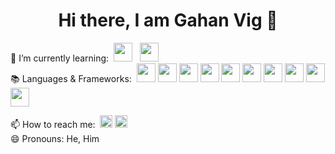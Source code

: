 <h1 align="center">Hi there, I am Gahan Vig 👋</h1>



🌱 I’m currently learning:&nbsp; <img src="https://user-images.githubusercontent.com/96001834/147937171-e4c0dafd-2642-466c-9fc4-1c0fa17db5f6.png" height=30> &nbsp; <img src="https://user-images.githubusercontent.com/96001834/147938992-266d16bd-e787-439d-b794-4fc4bd7e75d4.png" height=30><br>
📚 Languages & Frameworks:&nbsp; <img src="https://user-images.githubusercontent.com/96001834/147938731-d11ce19a-b88d-477b-9bfb-15ac711e0bc5.png" height=30>    <img src="https://user-images.githubusercontent.com/96001834/147939173-23d8645a-c600-4a2e-9bcd-9a663cb9c4f4.png" height=30>    <img src="https://user-images.githubusercontent.com/96001834/147939324-dee3b6cd-5cdb-48e9-8412-f1ec9e1bab13.png" height=30>    <img src="https://user-images.githubusercontent.com/96001834/147940457-2f6425bd-0260-406e-920f-5b52f11390ad.png" height=30>    <img src="https://user-images.githubusercontent.com/96001834/147940167-8080649a-a2d0-427a-a0a8-9b98abb018b2.png" height=30>    <img src="https://user-images.githubusercontent.com/96001834/147940285-4dcfd7cb-1d41-4331-ab5c-7c049507c77e.png" height=30>    <img src="https://user-images.githubusercontent.com/96001834/147939493-d4b52ec1-e495-4293-877f-8761e05f5d3f.jpg" height=30>    <img src="https://user-images.githubusercontent.com/96001834/147940831-e9511829-4c70-4400-a320-1aaf83972786.png" height=30>    <img src="https://user-images.githubusercontent.com/96001834/147939747-94d25350-bbe7-4db2-9329-a0588fde61d5.png" height=30>    <img src="https://user-images.githubusercontent.com/96001834/147941299-a77eae9d-3e7e-4ce7-a1dc-4a367f52c1ef.png" height=30> <br>

📫 How to reach me:&nbsp; <img src="https://user-images.githubusercontent.com/96001834/147946923-24e3251a-79d4-429f-b4f0-b361cb4d4ad0.png" height=20> <a href="https://www.twitter.com/GahanVig" target="_blank"><img src="https://user-images.githubusercontent.com/96001834/147949311-8592a0b9-f3b2-40e4-809d-025d213dcccf.png" height=20></a> <br>
😄 Pronouns: He, Him <br>
